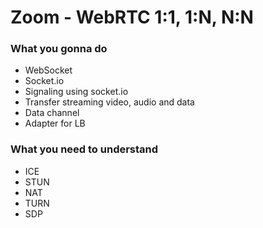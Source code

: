# Zoom - WebRTC 1:1, 1:N, N:N

### What you gonna do

- WebSocket
- Socket.io
- Signaling using socket.io
- Transfer streaming video, audio and data
- Data channel
- Adapter for LB

### What you need to understand
- ICE
- STUN
- NAT
- TURN
- SDP
